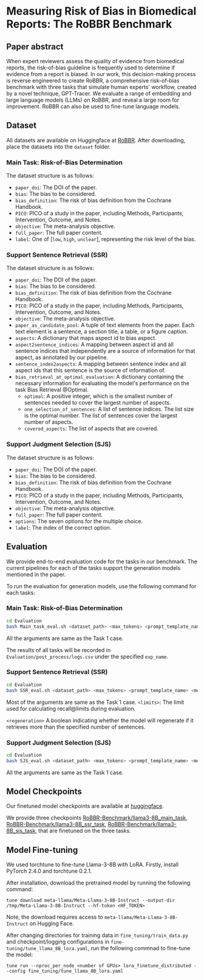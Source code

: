 # Measuring Risk of Bias in Biomedical Reports: The RoBBR Benchmark

## Paper abstract
When expert reviewers assess the quality of evidence from biomedical reports, the risk-of-bias guideline is frequently used to determine if evidence from a report is biased. In our work, this decision-making process is reverse engineered to create RoBBR, a comprehensive risk-of-bias benchmark with three tasks that simulate human experts' workflow, created by a novel technique, GPT-Tracer. We evaluate a range of embedding and large language models (LLMs) on RoBBR, and reveal a large room for improvement. RoBBR can also be used to fine-tune language models.

## Dataset

All datasets are available on Huggingface at [RoBBR](https://huggingface.co/datasets/RoBBR-Benchmark/RoBBR). After downloading, place the datasets into the `dataset` folder.

###  Main Task: Risk-of-Bias Determination

The dataset structure is as follows:
- `paper_doi`: The DOI of the paper.
- `bias`: The bias to be considered.
- `bias_definition`: The risk of bias definition from the Cochrane Handbook.
- `PICO`: PICO of a study in the paper, including Methods, Participants, Intervention, Outcome, and Notes.
- `objective`: The meta-analysis objective.
- `full_paper`: The full paper content.
- `label`: One of [`low`, `high`, `unclear`], representing the risk level of the bias.

### Support Sentence Retrieval (SSR)

The dataset structure is as follows:
- `paper_doi`: The DOI of the paper.
- `bias`: The bias to be considered.
- `bias_definition`: The risk of bias definition from the Cochrane Handbook.
- `PICO`: PICO of a study in the paper, including Methods, Participants, Intervention, Outcome, and Notes.
- `objective`: The meta-analysis objective.
- `paper_as_candidate_pool`: A tuple of text elements from the paper. Each text element is a sentence, a section title, a table, or a figure caption.
- `aspects`: A dictionary that maps aspect id to bias aspect.
- `aspect2sentence_indices`: A mapping between aspect id and all sentence indices that independently are a source of information for that aspect, as annotated by our pipeline.
- `sentence_index2aspects`: A mapping between sentence index and all aspect ids that this sentence is the source of information of.
- `bias_retrieval_at_optimal_evaluation`: A dictionary containing the necessary information for evaluating the model's performance on the task Bias Retrieval @Optimal.
  - `optimal`: A positive integer, which is the smallest number of sentences needed to cover the largest number of aspects.
  - `one_selection_of_sentences`: A list of sentence indices. The list size is the optimal number. The list of sentences cover the largest number of aspects.
  - `covered_aspects`: The list of aspects that are covered.

### Support Judgment Selection (SJS)

The dataset structure is as follows:
- `paper_doi`: The DOI of the paper.
- `bias`: The bias to be considered.
- `bias_definition`: The risk of bias definition from the Cochrane Handbook.
- `PICO`: PICO of a study in the paper, including Methods, Participants, Intervention, Outcome, and Notes.
- `objective`: The meta-analysis objective.
- `full_paper`: The full paper content.
- `options`: The seven options for the multiple choice.
- `label`: The index of the correct option.

## Evaluation

We provide end-to-end evaluation code for the tasks in our benchmark. The current pipelines for each of the tasks support the generation models mentioned in the paper. 

To run the evaluation for generation models, use the following command for each tasks:

### Main Task: Risk-of-Bias Determination
```bash
cd Evaluation
bash Main_task_eval.sh <dataset_path> <max_tokens> <prompt_template_name> <model_name> <exp_name>
```
All the arguments are same as the Task 1 case.

The results of all tasks will be recorded in `Evaluation/post_process/logs.csv` under the specified `exp_name`.

### Support Sentence Retrieval (SSR)
```bash
cd Evaluation
bash SSR_eval.sh <dataset_path> <max_tokens> <prompt_template_name> <model_name> <exp_name> <limits> <regeneration>
```
Most of the arguments are same as the Task 1 case.
`<limits>`: The limit used for calculating recall@limits during evaluation.

`<regeneration>` A boolean indicating whether the model will regenerate if it retrieves more than the specified number of sentences.

### Support Judgment Selection (SJS)
```bash
cd Evaluation
bash SJS_eval.sh <dataset_path> <max_tokens> <prompt_template_name> <model_name> <exp_name>
```
All the arguments are same as the Task 1 case.

## Model Checkpoints

Our finetuned model checkpoints are available at [huggingface](https://huggingface.co/RoBBR-Benchmark).

We provide three checkpoints [RoBBR-Benchmark/llama3-8B_main_task](https://huggingface.co/RoBBR-Benchmark/llama3-8B_main_task), [RoBBR-Benchmark/llama3-8B_ssr_task](https://huggingface.co/RoBBR-Benchmark/llama3-8B_ssr_task), [RoBBR-Benchmark/llama3-8B_sjs_task](https://huggingface.co/RoBBR-Benchmark/llama3-8B_sjs_task), that are finetuned on the three tasks.

## Model Fine-tuning

We used torchtune to fine-tune Llama-3-8B with LoRA. Firstly, install PyTorch 2.4.0 and torchtune 0.2.1.

After installation, download the pretrained model by running the following command:
```
tune download meta-llama/Meta-Llama-3-8B-Instruct --output-dir /tmp/Meta-Llama-3-8B-Instruct --hf-token <HF_TOKEN>
```
Note, the download requires access to `meta-llama/Meta-Llama-3-8B-Instruct` on Hugging Face.

After changing directories for training data in `fine_tuning/train_data.py` and checkpoint/logging configurations in `fine-tuning/tune_llama_8B_lora.yaml`, run the following commnad to fine-tune the model:
```
tune run --nproc_per_node <number of GPUs> lora_finetune_distributed --config fine_tuning/tune_llama_8B_lora.yaml
```
